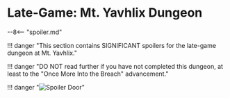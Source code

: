 # Late-Game: Mt. Yavhlix Dungeon 

--8<-- "spoiler.md"

!!! danger "This section contains SIGNIFICANT spoilers for the late-game dungeon at Mt. Yavhlix."

!!! danger "DO NOT read further if you have not completed this dungeon, at least to the "Once More Into the Breach" advancement."

!!! danger "![Spoiler Door](/assets/img/spoiler_door.png)"


